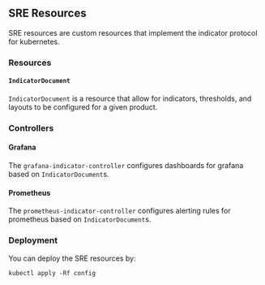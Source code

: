 
## SRE Resources

SRE resources are custom resources that implement the indicator
protocol for kubernetes.

### Resources

#### `IndicatorDocument`

`IndicatorDocument` is a resource that allow for indicators,
thresholds, and layouts to be configured for a given product.

### Controllers

#### Grafana

The `grafana-indicator-controller` configures dashboards for
grafana based on `IndicatorDocument`s.

#### Prometheus

The `prometheus-indicator-controller` configures alerting rules
for prometheus based on `IndicatorDocument`s.

### Deployment

You can deploy the SRE resources by:

```
kubectl apply -Rf config
```